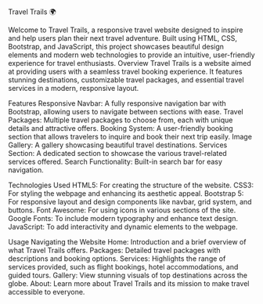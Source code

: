 Travel Trails 🌍


Welcome to Travel Trails, a responsive travel website designed to inspire and help users plan their next travel adventure. Built using HTML, CSS, Bootstrap, and JavaScript, this project showcases beautiful design elements and modern web technologies to provide an intuitive, user-friendly experience for travel enthusiasts.
Overview
Travel Trails is a website aimed at providing users with a seamless travel booking experience. It features stunning destinations, customizable travel packages, and essential travel services in a modern, responsive layout.

Features
Responsive Navbar: A fully responsive navigation bar with Bootstrap, allowing users to navigate between sections with ease.
Travel Packages: Multiple travel packages to choose from, each with unique details and attractive offers.
Booking System: A user-friendly booking section that allows travelers to inquire and book their next trip easily.
Image Gallery: A gallery showcasing beautiful travel destinations.
Services Section: A dedicated section to showcase the various travel-related services offered.
Search Functionality: Built-in search bar for easy navigation.

Technologies Used
HTML5: For creating the structure of the website.
CSS3: For styling the webpage and enhancing its aesthetic appeal.
Bootstrap 5: For responsive layout and design components like navbar, grid system, and buttons.
Font Awesome: For using icons in various sections of the site.
Google Fonts: To include modern typography and enhance text design.
JavaScript: To add interactivity and dynamic elements to the webpage.     



Usage
Navigating the Website
Home: Introduction and a brief overview of what Travel Trails offers.
Packages: Detailed travel packages with descriptions and booking options.
Services: Highlights the range of services provided, such as flight bookings, hotel accommodations, and guided tours.
Gallery: View stunning visuals of top destinations across the globe.
About: Learn more about Travel Trails and its mission to make travel accessible to everyone.
